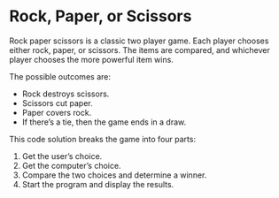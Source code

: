 # Rock, Paper, or Scissors
Rock paper scissors is a classic two player game. Each player chooses either rock, paper, or scissors. The items are compared, and whichever player chooses the more powerful item wins.

The possible outcomes are:

- Rock destroys scissors.
- Scissors cut paper.
- Paper covers rock.
- If there’s a tie, then the game ends in a draw.

This code solution breaks the game into four parts:

1. Get the user’s choice.
2. Get the computer’s choice.
3. Compare the two choices and determine a winner.
4. Start the program and display the results.
